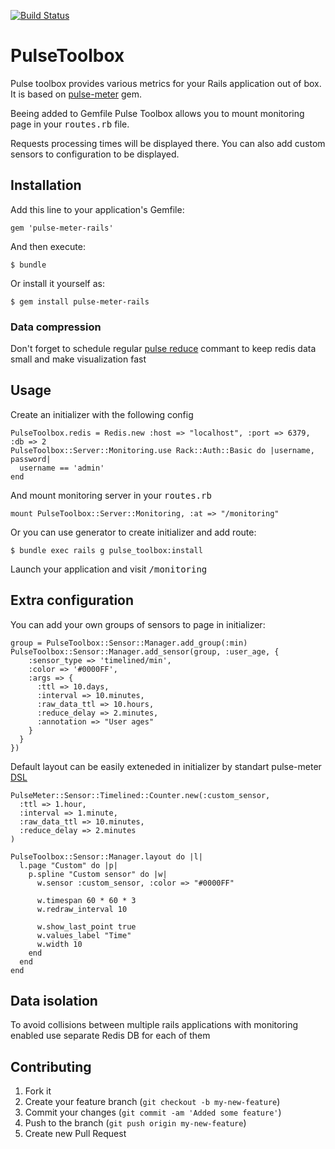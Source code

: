[![Build Status](https://secure.travis-ci.org/averyanov/pulse-meter-rails.png)](http://travis-ci.org/averyanov/pulse-meter-rails)

# PulseToolbox
Pulse toolbox provides various metrics for your Rails application out of box.
It is based on [pulse-meter](https://github.com/savonarola/pulse-meter) gem.

Beeing added to Gemfile Pulse Toolbox allows you to mount monitoring page in 
your <tt>routes.rb</tt> file.

Requests processing times will be displayed there. You can also add custom
sensors to configuration to be displayed.


## Installation

Add this line to your application's Gemfile:

    gem 'pulse-meter-rails'

And then execute:

    $ bundle

Or install it yourself as:

    $ gem install pulse-meter-rails

### Data compression

Don't forget to schedule regular [pulse reduce](https://github.com/savonarola/pulse-meter#command-line-interface) commant to keep redis data small and make visualization fast

## Usage

Create an initializer with the following config

    PulseToolbox.redis = Redis.new :host => "localhost", :port => 6379, :db => 2
    PulseToolbox::Server::Monitoring.use Rack::Auth::Basic do |username, password|
      username == 'admin'
    end

And mount monitoring server in your <tt>routes.rb</tt>

    mount PulseToolbox::Server::Monitoring, :at => "/monitoring"

Or you can use generator to create initializer and add route:
    
    $ bundle exec rails g pulse_toolbox:install

Launch your application and visit <tt>/monitoring</tt>

## Extra configuration

You can add your own groups of sensors to page in initializer:
    
    group = PulseToolbox::Sensor::Manager.add_group(:min)
    PulseToolbox::Sensor::Manager.add_sensor(group, :user_age, {
        :sensor_type => 'timelined/min',
        :color => '#0000FF',
        :args => {
          :ttl => 10.days,
          :interval => 10.minutes,
          :raw_data_ttl => 10.hours,
          :reduce_delay => 2.minutes,
          :annotation => "User ages"
        }
      }
    })
    
Default layout can be easily exteneded in initializer by standart pulse-meter [DSL](https://github.com/savonarola/pulse-meter#full-example-with-dsl-explanation)
    
    PulseMeter::Sensor::Timelined::Counter.new(:custom_sensor,
      :ttl => 1.hour,
      :interval => 1.minute,
      :raw_data_ttl => 10.minutes,
      :reduce_delay => 2.minutes
    )

    PulseToolbox::Sensor::Manager.layout do |l|
      l.page "Custom" do |p|
        p.spline "Custom sensor" do |w|
          w.sensor :custom_sensor, :color => "#0000FF"

          w.timespan 60 * 60 * 3
          w.redraw_interval 10

          w.show_last_point true
          w.values_label "Time"
          w.width 10
        end
      end
    end

## Data isolation

To avoid collisions between multiple rails applications with monitoring enabled use separate Redis DB for each of them

## Contributing

1. Fork it
2. Create your feature branch (`git checkout -b my-new-feature`)
3. Commit your changes (`git commit -am 'Added some feature'`)
4. Push to the branch (`git push origin my-new-feature`)
5. Create new Pull Request
